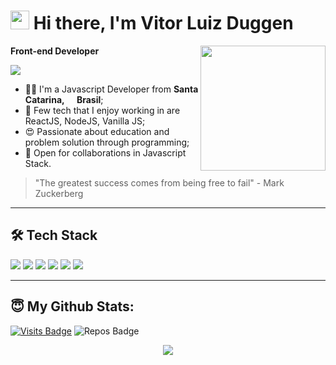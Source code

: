 <h1><img src="https://emojis.slackmojis.com/emojis/images/1531849430/4246/blob-sunglasses.gif?1531849430" width="30"/> Hi there, I'm Vitor Luiz Duggen</h1>

<img align='right' src='https://i.pinimg.com/originals/e4/26/70/e426702edf874b181aced1e2fa5c6cde.gif' width='200'>

**Front-end Developer**

<a href="https://www.linkedin.com/in/vitor-duggen-257198197/"><img src="https://img.shields.io/badge/linkedin-0077B5.svg?style=for-the-badge&logo=linkedin&logoColor=white"></a>

<ul>
  <li>🧑‍💻 I'm a Javascript Developer from <b>Santa Catarina, <img src="https://image.flaticon.com/icons/svg/197/197386.svg" width="13"/> Brasil</b>;</li>
  <li>💾 Few tech that I enjoy working in are ReactJS, NodeJS, Vanilla JS;</li>
  <li>😍 Passionate about education and problem solution through programming;</li>
  <li>🤝 Open for collaborations in Javascript Stack.</li>
</ul>

> "The greatest success comes from being free to fail" - Mark Zuckerberg

---

## 🛠 Tech Stack

<p>
  <img src="https://img.shields.io/badge/javascript%20-%23323330.svg?&style=for-the-badge&logo=javascript&logoColor=%23F7DF1E"/>
  <img src="https://img.shields.io/badge/typescript%20-%23007ACC.svg?&style=for-the-badge&logo=typescript&logoColor=white"/>
  <img src="https://img.shields.io/badge/react%20-%2320232a.svg?&style=for-the-badge&logo=react&logoColor=%2361DAFB"/>
  <img src="https://img.shields.io/badge/node.js%20-%2343853D.svg?&style=for-the-badge&logo=node.js&logoColor=white"/>
  <img src="https://img.shields.io/badge/git%20-%23F05033.svg?&style=for-the-badge&logo=git&logoColor=white"/>
  <img src="https://img.shields.io/badge/github%20-%23121011.svg?&style=for-the-badge&logo=github&logoColor=white"/>
</p>

---

## 😇 My Github Stats:

[![Visits Badge](https://badges.pufler.dev/visits/vduggen/vduggen?style=for-the-badge)](https://github.com/vduggen/vduggen)
![Repos Badge](https://badges.pufler.dev/repos/vduggen?style=for-the-badge)

<p align = "center">
  <img src = "https://github-readme-stats.vercel.app/api?username=vduggen&show_icons=true&theme=algolia&line_height=27">
</p>
